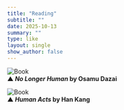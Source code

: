 ```yaml
---
title: "Reading"
subtitle: ""
date: 2025-10-13
summary: ""
type: like
layout: single
show_author: false
---
```


![Book](hslike/book1.jpg)  
**▲ *No Longer Human* by Osamu Dazai**

![Book](hslike/book2.jpg)  
**▲ *Human Acts* by Han Kang**

